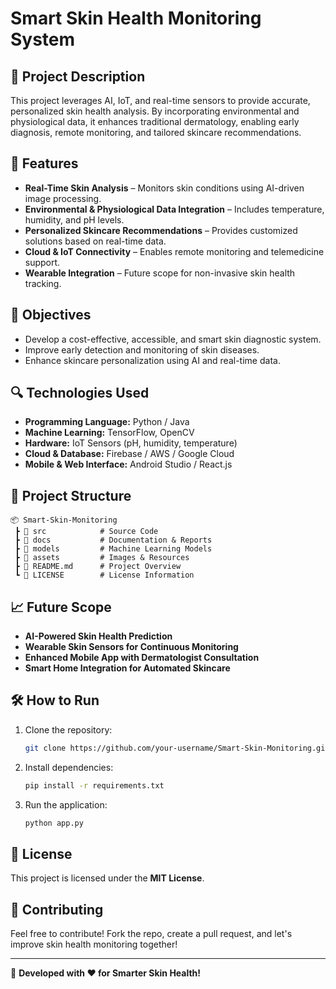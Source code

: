 # Smart Skin Health Monitoring System

## 📌 Project Description
This project leverages AI, IoT, and real-time sensors to provide accurate, personalized skin health analysis. By incorporating environmental and physiological data, it enhances traditional dermatology, enabling early diagnosis, remote monitoring, and tailored skincare recommendations.

## 🚀 Features
- **Real-Time Skin Analysis** – Monitors skin conditions using AI-driven image processing.
- **Environmental & Physiological Data Integration** – Includes temperature, humidity, and pH levels.
- **Personalized Skincare Recommendations** – Provides customized solutions based on real-time data.
- **Cloud & IoT Connectivity** – Enables remote monitoring and telemedicine support.
- **Wearable Integration** – Future scope for non-invasive skin health tracking.

## 🎯 Objectives
- Develop a cost-effective, accessible, and smart skin diagnostic system.
- Improve early detection and monitoring of skin diseases.
- Enhance skincare personalization using AI and real-time data.

## 🔍 Technologies Used
- **Programming Language:** Python / Java
- **Machine Learning:** TensorFlow, OpenCV
- **Hardware:** IoT Sensors (pH, humidity, temperature)
- **Cloud & Database:** Firebase / AWS / Google Cloud
- **Mobile & Web Interface:** Android Studio / React.js

## 📂 Project Structure
```
📦 Smart-Skin-Monitoring
 ┣ 📂 src            # Source Code
 ┣ 📂 docs           # Documentation & Reports
 ┣ 📂 models         # Machine Learning Models
 ┣ 📂 assets         # Images & Resources
 ┣ 📜 README.md      # Project Overview
 ┗ 📜 LICENSE        # License Information
```

## 📈 Future Scope
- **AI-Powered Skin Health Prediction**
- **Wearable Skin Sensors for Continuous Monitoring**
- **Enhanced Mobile App with Dermatologist Consultation**
- **Smart Home Integration for Automated Skincare**

## 🛠️ How to Run
1. Clone the repository:
   ```bash
   git clone https://github.com/your-username/Smart-Skin-Monitoring.git
   ```
2. Install dependencies:
   ```bash
   pip install -r requirements.txt
   ```
3. Run the application:
   ```bash
   python app.py
   ```

## 📜 License
This project is licensed under the **MIT License**.

## 🤝 Contributing
Feel free to contribute! Fork the repo, create a pull request, and let's improve skin health monitoring together!

---
🚀 **Developed with ❤️ for Smarter Skin Health!**
